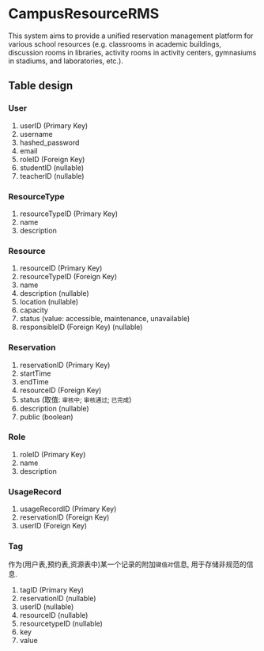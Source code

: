 # CampusResourceRMS
This system aims to provide a unified reservation management platform for various school resources (e.g. classrooms in academic buildings, discussion rooms in libraries, activity rooms in activity centers, gymnasiums in stadiums, and laboratories, etc.).


## Table design

### User

1. userID (Primary Key)
2. username
3. hashed_password
4. email
5. roleID (Foreign Key)
6. studentID (nullable)
7. teacherID (nullable)

### ResourceType

1. resourceTypeID (Primary Key)
2. name
3. description

### Resource

1. resourceID (Primary Key)
2. resourceTypeID (Foreign Key)
3. name
4. description (nullable)
5. location (nullable)
6. capacity
7. status (value: accessible, maintenance, unavailable)
8. responsibleID (Foreign Key) (nullable)

### Reservation

1. reservationID (Primary Key)
2. startTime
3. endTime
4. resourceID (Foreign Key)
5. status (取值: `审核中`; `审核通过`; `已完成`)
6. description (nullable)
7. public (boolean)

### Role

1. roleID (Primary Key)
2. name
3. description

### UsageRecord

1. usageRecordID (Primary Key)
2. reservationID (Foreign Key)
3. userID (Foreign Key)

### Tag

作为(用户表,预约表,资源表中)某一个记录的附加`键值对`信息, 用于存储非规范的信息.

1. tagID (Primary Key)
2. reservationID (nullable)
3. userID (nullable)
4. resourceID (nullable)
5. resourcetypeID (nullable)
6. key
7. value





